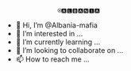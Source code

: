                    ⍟🅰🅻🅱🅰🅽🅸🅰


- 👋 Hi, I’m @Albania-mafia
- 👀 I’m interested in ...
- 🌱 I’m currently learning ...
- 💞️ I’m looking to collaborate on ...
- 📫 How to reach me ...

<!---
Albania-mafia/Albania-mafia is a ✨ special ✨ repository because its `README.md` (this file) appears on your GitHub profile.
You can click the Preview link to take a look at your changes.
--->
